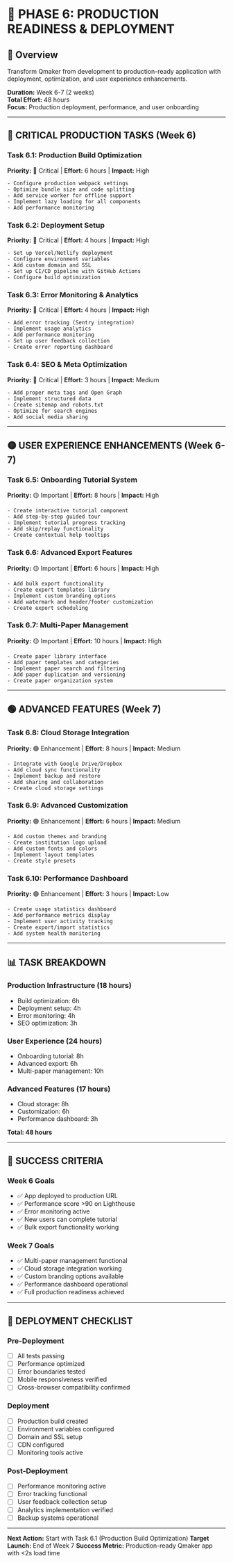 # 🚀 PHASE 6: PRODUCTION READINESS & DEPLOYMENT

## 🎯 Overview
Transform Qmaker from development to production-ready application with deployment, optimization, and user experience enhancements.

**Duration:** Week 6-7 (2 weeks)  
**Total Effort:** 48 hours  
**Focus:** Production deployment, performance, and user onboarding

---

## 🔴 CRITICAL PRODUCTION TASKS (Week 6)

### Task 6.1: Production Build Optimization
**Priority:** 🚨 Critical | **Effort:** 6 hours | **Impact:** High
```
- Configure production webpack settings
- Optimize bundle size and code splitting
- Add service worker for offline support
- Implement lazy loading for all components
- Add performance monitoring
```

### Task 6.2: Deployment Setup
**Priority:** 🚨 Critical | **Effort:** 4 hours | **Impact:** High
```
- Set up Vercel/Netlify deployment
- Configure environment variables
- Add custom domain and SSL
- Set up CI/CD pipeline with GitHub Actions
- Configure build optimization
```

### Task 6.3: Error Monitoring & Analytics
**Priority:** 🚨 Critical | **Effort:** 4 hours | **Impact:** High
```
- Add error tracking (Sentry integration)
- Implement usage analytics
- Add performance monitoring
- Set up user feedback collection
- Create error reporting dashboard
```

### Task 6.4: SEO & Meta Optimization
**Priority:** 🚨 Critical | **Effort:** 3 hours | **Impact:** Medium
```
- Add proper meta tags and Open Graph
- Implement structured data
- Create sitemap and robots.txt
- Optimize for search engines
- Add social media sharing
```

---

## 🟡 USER EXPERIENCE ENHANCEMENTS (Week 6-7)

### Task 6.5: Onboarding Tutorial System
**Priority:** 🟡 Important | **Effort:** 8 hours | **Impact:** High
```
- Create interactive tutorial component
- Add step-by-step guided tour
- Implement tutorial progress tracking
- Add skip/replay functionality
- Create contextual help tooltips
```

### Task 6.6: Advanced Export Features
**Priority:** 🟡 Important | **Effort:** 6 hours | **Impact:** High
```
- Add bulk export functionality
- Create export templates library
- Implement custom branding options
- Add watermark and header/footer customization
- Create export scheduling
```

### Task 6.7: Multi-Paper Management
**Priority:** 🟡 Important | **Effort:** 10 hours | **Impact:** High
```
- Create paper library interface
- Add paper templates and categories
- Implement paper search and filtering
- Add paper duplication and versioning
- Create paper organization system
```

---

## 🟢 ADVANCED FEATURES (Week 7)

### Task 6.8: Cloud Storage Integration
**Priority:** 🟢 Enhancement | **Effort:** 8 hours | **Impact:** Medium
```
- Integrate with Google Drive/Dropbox
- Add cloud sync functionality
- Implement backup and restore
- Add sharing and collaboration
- Create cloud storage settings
```

### Task 6.9: Advanced Customization
**Priority:** 🟢 Enhancement | **Effort:** 6 hours | **Impact:** Medium
```
- Add custom themes and branding
- Create institution logo upload
- Add custom fonts and colors
- Implement layout templates
- Create style presets
```

### Task 6.10: Performance Dashboard
**Priority:** 🟢 Enhancement | **Effort:** 3 hours | **Impact:** Low
```
- Create usage statistics dashboard
- Add performance metrics display
- Implement user activity tracking
- Create export/import statistics
- Add system health monitoring
```

---

## 📊 TASK BREAKDOWN

### Production Infrastructure (18 hours)
- Build optimization: 6h
- Deployment setup: 4h
- Error monitoring: 4h
- SEO optimization: 3h

### User Experience (24 hours)
- Onboarding tutorial: 8h
- Advanced export: 6h
- Multi-paper management: 10h

### Advanced Features (17 hours)
- Cloud storage: 8h
- Customization: 6h
- Performance dashboard: 3h

**Total: 48 hours**

---

## 🎯 SUCCESS CRITERIA

### Week 6 Goals
- ✅ App deployed to production URL
- ✅ Performance score >90 on Lighthouse
- ✅ Error monitoring active
- ✅ New users can complete tutorial
- ✅ Bulk export functionality working

### Week 7 Goals
- ✅ Multi-paper management functional
- ✅ Cloud storage integration working
- ✅ Custom branding options available
- ✅ Performance dashboard operational
- ✅ Full production readiness achieved

---

## 🚀 DEPLOYMENT CHECKLIST

### Pre-Deployment
- [ ] All tests passing
- [ ] Performance optimized
- [ ] Error boundaries tested
- [ ] Mobile responsiveness verified
- [ ] Cross-browser compatibility confirmed

### Deployment
- [ ] Production build created
- [ ] Environment variables configured
- [ ] Domain and SSL setup
- [ ] CDN configured
- [ ] Monitoring tools active

### Post-Deployment
- [ ] Performance monitoring active
- [ ] Error tracking functional
- [ ] User feedback collection setup
- [ ] Analytics implementation verified
- [ ] Backup systems operational

---

**Next Action:** Start with Task 6.1 (Production Build Optimization)
**Target Launch:** End of Week 7
**Success Metric:** Production-ready Qmaker app with <2s load time
